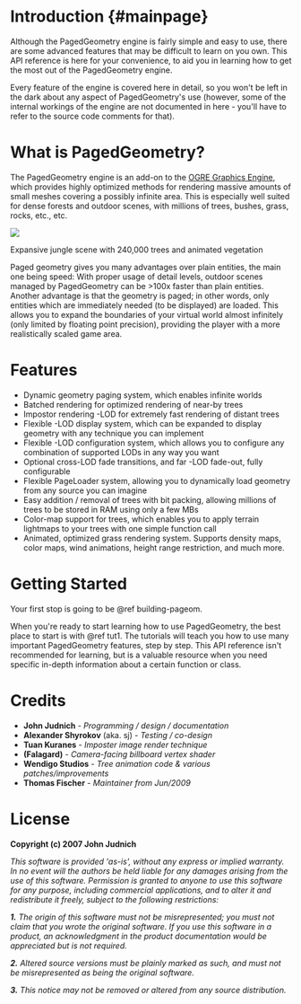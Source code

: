 # Introduction {#mainpage}

Although the PagedGeometry engine is fairly simple and easy to use, there are some
advanced features that may be difficult to learn on you own. This API reference is here
for your convenience, to aid you in learning how to get the most out of the PagedGeometry
engine.

Every feature of the engine is covered here in detail, so you won't be left in the dark
about any aspect of PagedGeometry's use (however, some of the internal workings of the
engine are not documented in here - you'll have to refer to the source code comments
for that).

# What is PagedGeometry?
The PagedGeometry engine is an add-on to the <a href="https://www.ogre3d.org">OGRE
Graphics Engine</a>, which provides highly optimized methods for rendering massive amounts
of small meshes covering a possibly infinite area. This is especially well suited for dense
forests and outdoor scenes, with millions of trees, bushes, grass, rocks, etc., etc.

![](docs/PagedGeometryScreen1.jpg)

Expansive jungle scene with 240,000 trees and animated vegetation

Paged geometry gives you many advantages over plain entities, the main one being speed:
With proper usage of detail levels, outdoor scenes managed by PagedGeometry can
be >100x faster than plain entities. Another advantage is that the geometry is paged; in
other words, only entities which are immediately needed (to be displayed) are loaded.
This allows you to expand the boundaries of your virtual world almost infinitely
(only limited by floating point precision), providing the player with a more realistically
scaled game area.

# Features
* Dynamic geometry paging system, which enables infinite worlds
* Batched rendering for optimized rendering of near-by trees
* Impostor rendering -LOD for extremely fast rendering of distant trees
* Flexible -LOD display system, which can be expanded to display geometry with any technique you can implement
* Flexible -LOD configuration system, which allows you to configure any combination of supported LODs in any way you want
* Optional cross-LOD fade transitions, and far -LOD fade-out, fully configurable
* Flexible PageLoader system, allowing you to dynamically load geometry from any source you can imagine
* Easy addition / removal of trees with bit packing, allowing millions of trees to be stored in RAM using only a few MBs
* Color-map support for trees, which enables you to apply terrain lightmaps to your trees with one simple function call
* Animated, optimized grass rendering system. Supports density maps, color maps, wind animations, height range restriction, and much more.

# Getting Started

Your first stop is going to be @ref building-pageom.

When you're ready to start learning how to use PagedGeometry, the best place to start is
with @ref tut1. The tutorials will teach you how to use many
important PagedGeometry features, step by step. This API reference isn't recommended
for learning, but is a valuable resource when you need specific in-depth information
about a certain function or class.


# Credits

<ul>
<li><b>John Judnich</b> - <i>Programming / design / documentation</i></li>
<li><b>Alexander Shyrokov</b> (aka. sj) - <i>Testing / co-design</i></li>
<li><b>Tuan Kuranes</b> - <i>Imposter image render technique</i></li>
<li><b>(Falagard)</b> - <i>Camera-facing billboard vertex shader</i></li>
<li><b>Wendigo Studios</b> - <i>Tree animation code & various patches/improvements</i></li>
<li><b>Thomas Fischer</b> - <i>Maintainer from Jun/2009</i></li>
</ul>


# License
<b>Copyright (c) 2007 John Judnich</b>

<i>
This software is provided 'as-is', without any express or implied warranty. In no event will the authors be held liable for any damages arising from the use of this software.
Permission is granted to anyone to use this software for any purpose, including commercial applications, and to alter it and redistribute it freely, subject to the following restrictions:

<b>1.</b> The origin of this software must not be misrepresented; you must not claim that you wrote the original software. If you use this software in a product, an acknowledgment in the product documentation would be appreciated but is not required.

<b>2.</b> Altered source versions must be plainly marked as such, and must not be misrepresented as being the original software.

<b>3.</b> This notice may not be removed or altered from any source distribution.
</i>